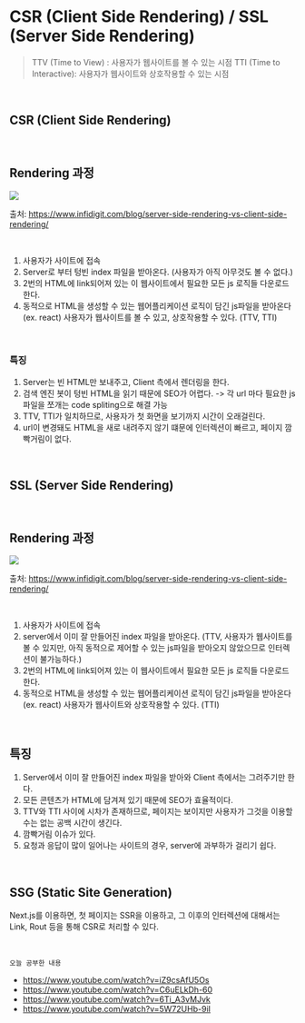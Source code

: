 # CSR (Client Side Rendering) / SSL (Server Side Rendering)

> TTV (Time to View) : 사용자가 웹사이트를 볼 수 있는 시점
> TTI (Time to Interactive): 사용자가 웹사이트와 상호작용할 수 있는 시점

<br/>

## CSR (Client Side Rendering)

<br/>

## Rendering 과정

![](https://www.infidigit.com/wp-content/webp-express/webp-images/doc-root/wp-content/uploads/2020/08/Picture2.jpg.webp)

출처: https://www.infidigit.com/blog/server-side-rendering-vs-client-side-rendering/

<br/>

1. 사용자가 사이트에 접속
2. Server로 부터 텅빈 index 파일을 받아온다. (사용자가 아직 아무것도 볼 수 없다.)
3. 2번의 HTML에 link되어져 있는 이 웹사이트에서 필요한 모든 js 로직들 다운로드한다.
4. 동적으로 HTML을 생성할 수 있는 웹어플리케이션 로직이 담긴 js파일을 받아온다 (ex. react) 사용자가 웹사이트를 볼 수 있고, 상호작용할 수 있다. (TTV, TTI)

<br/>

### 특징
1. Server는 빈 HTML만 보내주고, Client 측에서 렌더링을 한다.
2. 검색 엔진 봇이 텅빈 HTML을 읽기 때문에 SEO가 어렵다. -> 각 url 마다 필요한 js파일을 쪼개는 code spliting으로 해결 가능
3. TTV, TTI가 일치하므로, 사용자가 첫 화면을 보기까지 시간이 오래걸린다.
4. url이 변경돼도 HTML을 새로 내려주지 않기 떄문에 인터렉션이 빠르고, 페이지 깜빡거림이 없다.

<br/>

## SSL (Server Side Rendering)

<br/>

## Rendering 과정

![](https://www.infidigit.com/wp-content/webp-express/webp-images/doc-root/wp-content/uploads/2020/08/Picture1.jpg.webp)

출처: https://www.infidigit.com/blog/server-side-rendering-vs-client-side-rendering/

<br/>

1. 사용자가 사이트에 접속
2. server에서 이미 잘 만들어진 index 파일을 받아온다. (TTV, 사용자가 웹사이트를 볼 수 있지만, 아직 동적으로 제어할 수 있는 js파일을 받아오지 않았으므로 인터렉션이 불가능하다.)
3. 2번의 HTML에 link되어져 있는 이 웹사이트에서 필요한 모든 js 로직들 다운로드한다.
4. 동적으로 HTML을 생성할 수 있는 웹어플리케이션 로직이 담긴 js파일을 받아온다 (ex. react) 
사용자가 웹사이트와 상호작용할 수 있다. (TTI)

<br/>

## 특징

1. Server에서 이미 잘 만들어진 index 파일을 받아와 Client 측에서는 그려주기만 한다.
2. 모든 콘텐츠가 HTML에 담겨져 있기 때문에 SEO가 효율적이다.
3.  TTV와 TTI 사이에 시차가 존재하므로, 페이지는 보이지만 사용자가 그것을 이용할 수는 없는 공백 시간이 생긴다.
4. 깜빡거림 이슈가 있다.
5. 요청과 응답이 많이 일어나는 사이트의 경우, server에 과부하가 걸리기 쉽다.

<br/>

## SSG (Static Site Generation)

Next.js를 이용하면, 첫 페이지는 SSR을 이용하고, 그 이후의 인터렉션에 대해서는 Link, Rout 등을 통해 CSR로 처리할 수 있다. 

<br/>

`오늘 공부한 내용`
- https://www.youtube.com/watch?v=iZ9csAfU5Os
- https://www.youtube.com/watch?v=C6uELkDh-60
- https://www.youtube.com/watch?v=6Ti_A3vMJvk
- https://www.youtube.com/watch?v=5W72UHb-9iI